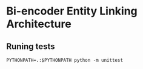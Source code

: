 # Bi-encoder Entity Linking Architecture

## Runing tests

```
PYTHONPATH=.:$PYTHONPATH python -m unittest
```
